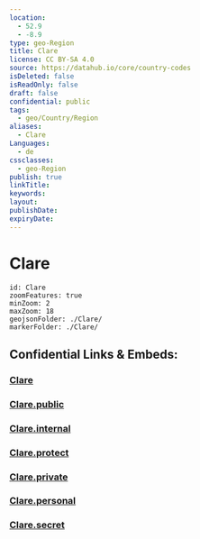```yaml
---
location:
  - 52.9
  - -8.9
type: geo-Region
title: Clare
license: CC BY-SA 4.0
source: https://datahub.io/core/country-codes
isDeleted: false
isReadOnly: false
draft: false
confidential: public
tags:
  - geo/Country/Region
aliases:
  - Clare
Languages:
  - de
cssclasses:
  - geo-Region
publish: true
linkTitle:
keywords:
layout:
publishDate:
expiryDate:
---
```


# Clare

```leaflet
id: Clare
zoomFeatures: true 
minZoom: 2 
maxZoom: 18
geojsonFolder: ./Clare/
markerFolder: ./Clare/
```


## Confidential Links & Embeds: 

### [Clare](/_Standards/Earth/Continent/Europe/Europe~North/Ireland/Ireland,Provinces/Munster/Clare.md) 

### [Clare.public](/_public/Earth/Continent/Europe/Europe~North/Ireland/Ireland,Provinces/Munster/Clare.public.md) 

### [Clare.internal](/_internal/Earth/Continent/Europe/Europe~North/Ireland/Ireland,Provinces/Munster/Clare.internal.md) 

### [Clare.protect](/_protect/Earth/Continent/Europe/Europe~North/Ireland/Ireland,Provinces/Munster/Clare.protect.md) 

### [Clare.private](/_private/Earth/Continent/Europe/Europe~North/Ireland/Ireland,Provinces/Munster/Clare.private.md) 

### [Clare.personal](/_personal/Earth/Continent/Europe/Europe~North/Ireland/Ireland,Provinces/Munster/Clare.personal.md) 

### [Clare.secret](/_secret/Earth/Continent/Europe/Europe~North/Ireland/Ireland,Provinces/Munster/Clare.secret.md)

